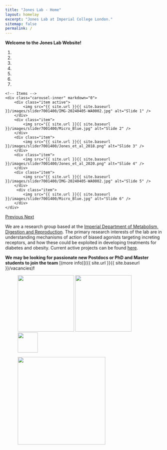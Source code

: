 ```yaml
---
title: "Jones Lab - Home"
layout: homelay
excerpt: "Jones Lab at Imperial College London."
sitemap: false
permalink: /
---
```


**Welcome to the Jones Lab Website!** 


<div markdown="0" id="carousel" class="carousel slide" data-ride="carousel" data-interval="4000" data-pause="hover" >
    <!-- Menu -->
    <ol class="carousel-indicators">
        <li data-target="#carousel" data-slide-to="0" class="active"></li>
        <li data-target="#carousel" data-slide-to="1"></li>
        <li data-target="#carousel" data-slide-to="2"></li>
        <li data-target="#carousel" data-slide-to="3"></li>
        <li data-target="#carousel" data-slide-to="4"></li>
        <li data-target="#carousel" data-slide-to="5"></li>
        <li data-target="#carousel" data-slide-to="6"></li>
    </ol>

    <!-- Items -->
    <div class="carousel-inner" markdown="0">
        <div class="item active">
            <img src="{{ site.url }}{{ site.baseurl }}/images/slider7001400/IMG-20240405-WA0002.jpg" alt="Slide 1" />
        </div>
        <div class="item">
            <img src="{{ site.url }}{{ site.baseurl }}/images/slider7001400/Micro_Blue.jpg" alt="Slide 2" />
        </div>
        <div class="item">
            <img src="{{ site.url }}{{ site.baseurl }}/images/slider7001400/Jones_et_al_2018.png" alt="Slide 3" />
        </div>
        <div class="item">
            <img src="{{ site.url }}{{ site.baseurl }}/images/slider7001400/Jones_et_al_2020.png" alt="Slide 4" />
        </div>
        <div class="item">
            <img src="{{ site.url }}{{ site.baseurl }}/images/slider7001400/IMG-20240405-WA0002.jpg" alt="Slide 5" />
        </div>       
         <div class="item">
            <img src="{{ site.url }}{{ site.baseurl }}/images/slider7001400/Micro_Blue.jpg" alt="Slide 6" />
        </div>
    </div>
  <a class="left carousel-control" href="#carousel" role="button" data-slide="prev">
    <span class="glyphicon glyphicon-chevron-left" aria-hidden="true"></span>
    <span class="sr-only">Previous</span>
  </a>
  <a class="right carousel-control" href="#carousel" role="button" data-slide="next">
    <span class="glyphicon glyphicon-chevron-right" aria-hidden="true"></span>
    <span class="sr-only">Next</span>
  </a>
</div>


We are a research group based at the [Imperial Department of Metabolism, Digestion and Reproduction](https://www.imperial.ac.uk/metabolism-digestion-reproduction/). The primary research interests of the lab are in understanding mechanisms of action of biased agonists targeting increting receptors, and how these could be exploited in developing treatments for diabetes and obesity. Current active projects can be found [here](research). 


 **We may be looking for passionate new Postdocs or PhD and Master students to join the team** [(more info)]({{ site.url }}{{ site.baseurl }}/vacancies)**!**




<figure class="fourth">
  <img src="{{ site.url }}{{ site.baseurl }}/images/logopic/UKRI_MRC_Horizontal_RGB[W].png" style="width: 180px">
  <img src="{{ site.url }}{{ site.baseurl }}/images/logopic/Diabetes_UK.png" style="width: 180px">
  <img src="{{ site.url }}{{ site.baseurl }}/images/logopic/wellcome-logo-white.png" style="width: 64px;height: 64px">
</figure>

<figure class="fourth">
  <img src="{{ site.url }}{{ site.baseurl }}/images/logopic/IMPERIAL_logo_RGB_White_safe_area_2024.png" style="width:280px"> 
</figure>
